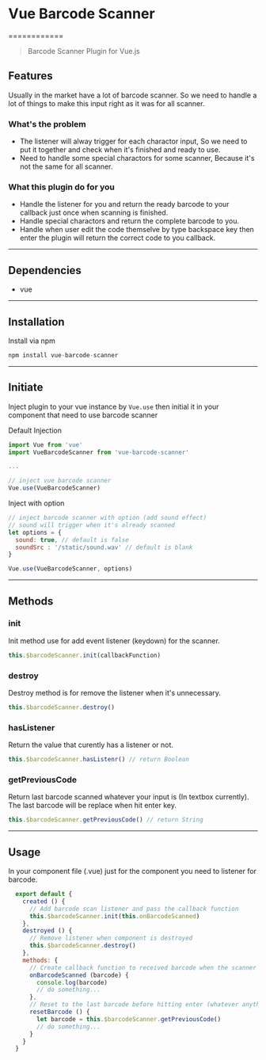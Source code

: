 # Vue Barcode Scanner
============
> Barcode Scanner Plugin for Vue.js

## Features
Usually in the market have a lot of barcode scanner. So we need to handle a lot of things to make this input right as it was for all scanner.

### What's the problem
* The listener will alway trigger for each charactor input, So we need to put it together and check when it's finished and ready to use.
* Need to handle some special charactors for some scanner, Because it's not the same for all scanner.

### What this plugin do for you
* Handle the listener for you and return the ready barcode to your callback just once when scanning is finished.
* Handle special charactors and return the complete barcode to you.
* Handle when user edit the code themselve by type backspace key then enter the plugin will return the correct code to you callback.

----------------------------------------
## Dependencies
* vue

----------------------------------------
## Installation
Install via npm

```javascript
npm install vue-barcode-scanner
```

----------------------------------------
## Initiate
Inject plugin to your vue instance by ```Vue.use``` then initial it in your component that need to use barcode scanner


Default Injection
```javascript
import Vue from 'vue'
import VueBarcodeScanner from 'vue-barcode-scanner'

...

// inject vue barcode scanner
Vue.use(VueBarcodeScanner)

```

Inject with option
```javascript
// inject barcode scanner with option (add sound effect)
// sound will trigger when it's already scanned
let options = {
  sound: true, // default is false
  soundSrc : '/static/sound.wav' // default is blank
}

Vue.use(VueBarcodeScanner, options)

```
----------------------------------------
## Methods
### init
Init method use for add event listener (keydown) for the scanner.

```javascript
this.$barcodeScanner.init(callbackFunction)
```

### destroy
Destroy method is for remove the listener when it's unnecessary.

```javascript
this.$barcodeScanner.destroy()
```

### hasListener
Return the value that curently has a listener or not.

```javascript
this.$barcodeScanner.hasListenr() // return Boolean
```

### getPreviousCode
Return last barcode scanned whatever your input is (In textbox currently).
The last barcode will be replace when hit enter key.

```javascript
this.$barcodeScanner.getPreviousCode() // return String
```
----------------------------------------
## Usage
In your component file (.vue) just for the component you need to listener for barcode.

```javascript
  export default {
    created () {
      // Add barcode scan listener and pass the callback function
      this.$barcodeScanner.init(this.onBarcodeScanned)
    },
    destroyed () {
      // Remove listener when component is destroyed
      this.$barcodeScanner.destroy()
    },
    methods: {
      // Create callback function to received barcode when the scanner is already done
      onBarcodeScanned (barcode) {
        console.log(barcode)
        // do something...
      },
      // Reset to the last barcode before hitting enter (whatever anythings in the input box)
      resetBarcode () {
        let barcode = this.$barcodeScanner.getPreviousCode()
        // do something...
      }
    }
  }
```